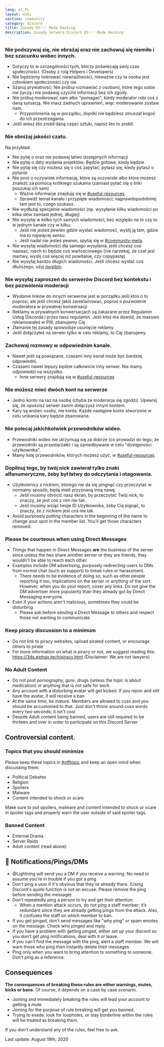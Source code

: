 ```yaml
---
lang: pl_PL
layout: wiki
section: community
category: discord
title: Zasady DS⁽ⁱ⁾ Mode Hacking
description: Zasady serwera Discord DS⁽ⁱ⁾ Mode Hacking
---
```


### Nie podszywaj się, nie obrażaj oraz nie zachowuj się niemiło i bez szacunku wobec innych.

- Dotyczy to w szczególności tych, którzy poświecają swój czas społeczności. (Osoby z rolą Helpers i Developers)
- Nie będziemy tolerować niewrażliwości, nieważne czy ta osoba jest członkiem społeczności czy nie.
- Szanuj prywatność; Nie próbuj rozmawiać z osobami, które tego sobie nie życzą i nie podawaj czyichś informacji bez ich zgody.
- Nie próbuj moderować sam albo "pomagać", kiedy moderator robi coś z daną sytuacją. Nie masz żadnych uprawnień, więc moderowanie zostaw nam.
     - Przypomnienia są w porządku, dopóki nie będziesz zmuszał kogoś do ich przestrzegania.
- Jeśli wiesz kto zrobił daną część sztuki, napisz kto to zrobił.


### Nie obniżaj jakości czatu.

Na przykład:
- Nie pytaj o oraz nie podawaj łatwo dostępnych informacji
- Nie pytaj o daty wydania projektów; Będzie gotowe, kiedy będzie
- Nie pytaj się czy możesz się o coś zapytać; pytasz się, kiedy pytasz o pytanie
- Nie proś o oczywiste informację, które są oczywiste albo które możesz znaleźć za pomocą krótkiego szukania (zamiast pytać się o linki poszukaj ich sam)
   - Ważne informacje znajdują się w [#useful-resources](https://discord.com/channels/283769550611152897/638041441079263283).
   - Sprawdź temat kanału i przypięte wiadomości; najprawdopodobniej tam jest to, czego szukasz.
- Nie wydłużaj specjalnie wiadomości (np. wysyłanie kilku wiadomości po kilka słów zamiast jednej, długiej)
- Nie wysyłaj w kółko tych samych wiadomości, bez względu na to czy to w jednym kanale czy w kilku.
     - Jeśli nie jesteś pewien gdzie wysłać wiadomość, wyślij ją tam, gdzie ma to najwięcej sensu.
     - Jeśli nadal nie jesteś pewien, spytaj się w [#community-meta](https://discord.com/channels/283769550611152897/715651368391671919).
- Nie wysyłaj wiadomości dla samego wysyłania, jeśli chcesz coś napisać, niech to będzie coś wartościowego (nie narzekaj, że czat jest martwy, wyślij coś więcej niż powitanie, czy copypastę)
- Nie wysyłaj bardzo długich wiadomości. Jeśli chcesz wysłać coś dłuższego, użyj [mystbin](https://mystb.in/).


### Nie wysyłaj zaproszeń do serwerów Discord bez kontekstu i bez pozwolenia moderacji

- Wysłanie linków do innych serwerów jest w porządku jeśli ktoś o to poprosi, ale jeśli chcesz jakiś zareklamować, poproś o pozwolenie moderatora w prywatnej konwersacji
- Reklamy w prywatnych konwersacjach są zakazane przez Regulamin Usług Discorda i przez nasz regulamin. Jeśli ktoś ma dowód, że masowo reklamowałeś w PW, zbanujemy Cię
- Złamanie tej zasady spowoduje usunięcie reklamy
- Jeśli dołączyłeś na serwer tylko w celu reklamy, to Cię zbanujemy


### Zachowaj rozmowy w odpowiednim kanale.

- Nawet jeśli są powiązane, czasami inny kanał może być bardziej odpowiedni.
- Czasami nawet lepszy będzie całkowicie inny serwer. Nie mamy odpowiedzi na wszystko.
   - Inne serwery znajdują się w [#useful-resources](https://discord.com/channels/283769550611152897/638041441079263283)


### Nie możesz mieć dwóch kont na serwerze

- Jedno konto na raz na osobę (chyba że moderacja się zgodzi). Upewnij się, że opuścisz serwer zanim dołączysz innym kontem.
- Kary są wobec osoby, nie konta. Każde następne konto stworzone w celu unikania kary będzie zbanowane. ‎

### Nie polecaj jakichkolwiek przewodników wideo.

- Przewodniki wideo nie utrzymują się za dobrze (co prowadzi do tego, że przewodniki są przestarzałe) i są zaniedbywane w celu "dostępności użytkownika".
- Mamy listę przewodników, których możesz użyć, w [#useful-resources](https://discord.com/channels/283769550611152897/638041441079263283). ‎

### Dopilnuj tego, by twój nick zawierał tylko znaki alfanumeryczne, żeby był łatwy do odczytania i otagowania.

- Użytkownicy z nickiem, którego nie da się pingnąć czy przeczytać w normalny sposób, będą mieli przyznaną inną nawę.
   - Jeśli musimy obrócić nasz ekran, by przeczytać Twój nick, to znaczy, że jest coś z nim nie tak.
   - Jeśli musimy wziąć twoje ID Użytkownika, żeby Cię pignąć, to znaczy, że z nickiem jest coś nie tak.
- Avoid purposely putting characters in the beginning of the name to change your spot in the member list. You'll get those characters removed.


### Please be courteous when using Direct Messages

- Things that happen in Direct Messages **are** the business of the server since unless the two share another server or they are friends, they wouldn't be able to reach each other.
- Examples include DM advertising, purposely redirecting users to DMs from normal chat (such as support) to break rules or harassment.
   - There needs to be evidence of doing so, such as other people reporting it too, implications on the server or anything of the sort. However, when you do your report, cover any links. Do not give the DM advertiser more popularity than they already got by Direct Messaging everyone.
- Even if your actions aren't malicious, sometimes they could be disturbing.
   - Please ask before sending a Direct Message to others and respect those not wanting to communicate. ‎

### Keep piracy discussion to a minimum

- Do not link to piracy websites, upload pirated content, or encourage others to pirate
- For more information on what is piracy or not, we suggest reading this: https://3ds.eiphax.tech/piracy.html (Disclaimer: We are not lawyers)


### No Adult Content

- Do not post pornography, gore, drugs (unless the topic is about medication) or anything that is not safe for work
- Any account with a disturbing avatar will get kicked. If you rejoin and still have the avatar, it will receive a ban
- At the same time, be mature. Members are allowed to cuss and you should be accustomed to that. Just don't throw around cuss words every two seconds; it isn't cool
- Despite Adult content being banned, users are still required to be thirteen and over in order to participate on this Discord Server


## Controversial content.

### Topics that you should minimize

Please keep these topics in [#offtopic](https://discord.com/channels/283769550611152897/718307887578873856) and keep an open mind when discussing them:
- Political Debates
- Religion
- Spoilers
- Malware
- Content intended to shock or scare

Make sure to put spoilers, malware and content intended to shock or scare in spoiler tags and properly warn the user outside of said spoiler tags.

### Banned Content

- External Drama
- Server Raids
- Adult content (read above)

## 🏓 Notifications/Pings/DMs

- @Lightning will send you a DM if you receive a warning. No need to assume you're in trouble if you got a ping
- Don't ping a user if it's obvious that they're already there. (Using Discord's quote function is not an excuse. Please remove the ping before sending the message)
- Don't repeatedly ping a person to try and get their attention.
   - When a mention attack occurs, do not ping a staff member; it’s redundant since they are already getting pings from the attack. Also, it confuses the staff on which member to ban.
- If you get pinged, don't send messages like "why ping" or spam emotes on the message. Check who pinged and reply.
 - If you have a problem with getting pinged, either set up your discord so you don't get ping notifications, deal with it or leave.
 - If you can't find the message with the ping, alert a staff member. We will warn those who ping then instantly delete their messages.
- Ping only when you want to bring attention to something to someone. Don't ping as a reference.


## Consequences

**The consequences of breaking these rules are either warnings, mutes, kicks or bans.** Of course, it depends on a case by case scenario.
- Joining and immediately breaking the rules will lead your account to getting a mute
- Joining for the purpose of rule breaking will get you banned.
- Trying to evade, look for loopholes, or stay borderline within the rules will be treated as breaking them.

If you don't understand any of the rules, feel free to ask.

Last update: August 19th, 2020
